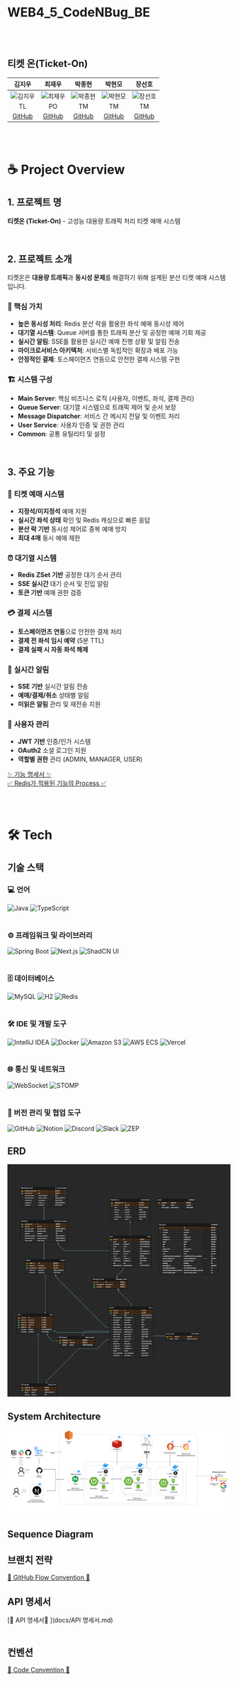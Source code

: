 # WEB4_5_CodeNBug_BE


<br/>
<br/>

## 티켓 온(Ticket-On)

|                                                        김지우                                                        |                최재우                 |                박종현                 |                박현모                 |                장선호                 
|:-----------------------------------------------------------------------------------------------------------------:|:----------------------------------:|:----------------------------------:|:----------------------------------:|:----------------------------------:|
| <img src="https://github.com/user-attachments/assets/dbecdb79-a05d-48e0-b4ee-149284d8aef4" alt="김지우" width="150"> | <img src="" alt="최재우" width="150"> | <img src="" alt="박종현" width="150"> | <img src="" alt="박현모" width="150"> | <img src="" alt="장선호" width="150"> |
|                                                        TL                                                         |                 PO                 |                 TM                 |                 TM                 |                 TM                 |
|                                      [GitHub](https://github.com/omegafrog)                                       |             [GitHub]()             |             [GitHub]()             |             [GitHub]()             |             [GitHub]()             |

<br/>
<br/>

# ☕ Project Overview

## 1. 프로젝트 명

**티켓온 (Ticket-On)** - 고성능 대용량 트래픽 처리 티켓 예매 시스템

<br/>

## 2. 프로젝트 소개

티켓온은 **대용량 트래픽**과 **동시성 문제**를 해결하기 위해 설계된 분산 티켓 예매 시스템입니다.

### 🎯 핵심 가치

- **높은 동시성 처리**: Redis 분산 락을 활용한 좌석 예매 동시성 제어
- **대기열 시스템**: Queue 서버를 통한 트래픽 분산 및 공정한 예매 기회 제공
- **실시간 알림**: SSE를 활용한 실시간 예매 진행 상황 및 알림 전송
- **마이크로서비스 아키텍처**: 서비스별 독립적인 확장과 배포 가능
- **안정적인 결제**: 토스페이먼츠 연동으로 안전한 결제 시스템 구현

### 🏗️ 시스템 구성

- **Main Server**: 핵심 비즈니스 로직 (사용자, 이벤트, 좌석, 결제 관리)
- **Queue Server**: 대기열 시스템으로 트래픽 제어 및 순서 보장
- **Message Dispatcher**: 서비스 간 메시지 전달 및 이벤트 처리
- **User Service**: 사용자 인증 및 권한 관리
- **Common**: 공통 유틸리티 및 설정

<br/>

## 3. 주요 기능

### 🎫 **티켓 예매 시스템**

- **지정석/미지정석** 예매 지원
- **실시간 좌석 상태** 확인 및 Redis 캐싱으로 빠른 응답
- **분산 락 기반** 동시성 제어로 중복 예매 방지
- **최대 4매** 동시 예매 제한

### ⏰ **대기열 시스템**

- **Redis ZSet 기반** 공정한 대기 순서 관리
- **SSE 실시간** 대기 순서 및 진입 알림
- **토큰 기반** 예매 권한 검증

### 💳 **결제 시스템**

- **토스페이먼츠 연동**으로 안전한 결제 처리
- **결제 전 좌석 임시 예약** (5분 TTL)
- **결제 실패 시 자동 좌석 해제**

### 🔔 **실시간 알림**

- **SSE 기반** 실시간 알림 전송
- **예매/결제/취소** 상태별 알림
- **미읽은 알림** 관리 및 재전송 지원

### 👤 **사용자 관리**

- **JWT 기반** 인증/인가 시스템
- **OAuth2** 소셜 로그인 지원
- **역할별 권한** 관리 (ADMIN, MANAGER, USER)

[✨ 기능 명세서 ✨](docs/기능_명세서.md)<br/>
[✅ Redis가 적용된 기능의 Process ✅]()
 
<br/>
<br/>


# 🛠️ Tech

## 기술 스택
### 💻 언어
<div align="left">
  <img src="https://img.shields.io/badge/Java-007396?style=for-the-badge&logo=openjdk&logoColor=white" alt="Java" />
  <img src="https://img.shields.io/badge/TypeScript-3178C6?style=for-the-badge&logo=typescript&logoColor=white" alt="TypeScript" />
</div>

<br/>

### ⚙️ 프레임워크 및 라이브러리
<div align="left">
  <img src="https://img.shields.io/badge/Spring_Boot-6DB33F?style=for-the-badge&logo=springboot&logoColor=white" alt="Spring Boot" />
  <img src="https://img.shields.io/badge/Next.js-000000?style=for-the-badge&logo=nextdotjs&logoColor=white" alt="Next.js" />
  <img src="https://img.shields.io/badge/Shadcn_UI-111827?style=for-the-badge&logoColor=white" alt="ShadCN UI" />
</div>

<br/>

### 🗄️ 데이터베이스
<div align="left">
  <img src="https://img.shields.io/badge/MySQL-4479A1?style=for-the-badge&logo=mysql&logoColor=white" alt="MySQL" />
  <img src="https://img.shields.io/badge/H2-ACD3C7?style=for-the-badge&logo=h2&logoColor=white" alt="H2" />
  <img src="https://img.shields.io/badge/Redis-DC382D?style=for-the-badge&logo=redis&logoColor=white" alt="Redis" />
</div>

<br/>

### 🛠️ IDE 및 개발 도구
<div align="left">
  <img src="https://img.shields.io/badge/IntelliJ_IDEA-000000?style=for-the-badge&logo=intellijidea&logoColor=white" alt="IntelliJ IDEA" />
  <img src="https://img.shields.io/badge/Docker-2496ED?style=for-the-badge&logo=docker&logoColor=white" alt="Docker" />
  <img src="https://img.shields.io/badge/Amazon_S3-569A31?style=for-the-badge&logo=amazon-s3&logoColor=white" alt="Amazon S3" />
  <img src="https://img.shields.io/badge/AWS_ECS-232F3E?style=for-the-badge&logo=amazonaws&logoColor=white" alt="AWS ECS" />
  <img src="https://img.shields.io/badge/Vercel-000000?style=for-the-badge&logo=vercel&logoColor=white" alt="Vercel" />
</div>

<br/>

### 🌐 통신 및 네트워크
<div align="left">
  <img src="https://img.shields.io/badge/WebSocket-000000?style=for-the-badge&logo=websocket&logoColor=white" alt="WebSocket" />
  <img src="https://img.shields.io/badge/STOMP-82B541?style=for-the-badge&logoColor=white" alt="STOMP" />
</div>

<br/>

### 🔗 버전 관리 및 협업 도구
<div align="left">
  <img src="https://img.shields.io/badge/GitHub-181717?style=for-the-badge&logo=github&logoColor=white" alt="GitHub" />
  <img src="https://img.shields.io/badge/Notion-000000?style=for-the-badge&logo=notion&logoColor=white" alt="Notion" />
  <img src="https://img.shields.io/badge/Discord-5865F2?style=for-the-badge&logo=discord&logoColor=white" alt="Discord" />
  <img src="https://img.shields.io/badge/Slack-4A154B?style=for-the-badge&logo=slack&logoColor=white" alt="Slack" />
  <img src="https://img.shields.io/badge/ZEP-FF9E0F?style=for-the-badge&logoColor=white" alt="ZEP" />
</div>



## ERD

<img src="docs/티켓팅 ERD v2.png" alt="ERD"/>

## System Architecture

<img src="docs/최종프로젝트구조도.svg" />


## Sequence Diagram



## 브랜치 전략
[🔧 GitHub Flow Convention 🔧]()

## API 명세서

[🔖 API 명세서🔖 ](docs/API 명세서.md)
<br/>
<br/>

## 컨벤션

[📌 Code Convention 📌]()
